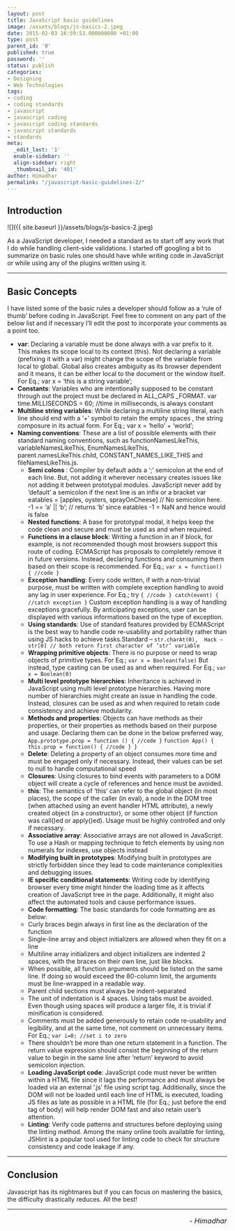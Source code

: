 ```yaml
---
layout: post
title: JavaScript basic guidelines
image: /assets/blogs/js-basics-2.jpeg
date: 2015-02-03 16:59:53.000000000 +01:00
type: post
parent_id: '0'
published: true
password: ''
status: publish
categories:
- Designing
- Web Technologies
tags:
- coding
- coding standards
- javascript
- javascript coding
- javascript coding standards
- javascript standards
- standards
meta:
  _edit_last: '1'
  enable-sidebar: ''
  align-sidebar: right
  _thumbnail_id: '401'
author: Himadhar
permalink: "/javascript-basic-guidelines-2/"
---
```


## Introduction

![]({{ site.baseurl }}/assets/blogs/js-basics-2.jpeg)

As a JavaScript developer, I needed a standard as to start off any work that I do while handling client-side validations. I started off googling a bit to summarize on basic rules one should have while writing code in JavaScript or while using any of the plugins written using it.

---

## Basic Concepts

I have listed some of the basic rules a developer should follow as a ‘rule of thumb’ before coding in JavaScript. Feel free to comment on any part of the below list and if necessary I’ll edit the post to incorporate your comments as a point too.

- **var**: Declaring a variable must be done always with a var prefix to it. This makes its scope local to its context (this). Not declaring a variable (prefixing it with a var) might change the scope of the variable from local to global. Global also creates ambiguity as its browser dependent and it means, it can be either local to the document or the window itself.
  For Eq.; var x = ‘this is a string variable’;
- **Constants**: Variables who are intentionally supposed to be constant through out the project must be declared in ALL_CAPS _FORMAT.
  var time.MILLISECONDS = 60;  //time in milliseconds, is always constant
- **Multiline string variables**: While declaring a multiline string literal, each line should end with a ‘+’ symbol to retain the empty spaces , the string composure in its actual form.
  For Eq.; var x = ‘hello’ +
  ‘world’;
- **Naming conventions**: These are a list of possible elements with their standard naming conventions, such as functionNamesLikeThis, variableNamesLikeThis, EnumNamesLikeThis, parent.namesLikeThis.child, CONSTANT_NAMES_LIKE_THIS and fileNamesLikeThis.js.
  * **Semi colons** : Compiler by default adds a ‘;’ semicolon at the end of each line. But, not adding it wherever necessary creates issues like not adding it between prototypal modules. JavaScript never add by ‘default’ a semicolon if the next line is an infix or a bracket
    var  eatables = [apples, oysters, sprayOnCheese]  // No semicolon here.
    -1 == ‘a’ || ‘b’; // returns  ‘b’ since eatables -1 = NaN and hence would is false
  * **Nested functions**: A base for prototypal modal, it helps keep the code clean and secure and must be used as and when required.
  * **Functions in a clause block**: Writing a function in an if block, for example, is not recommended though most browsers support this route of coding. ECMAScript has proposals to completely remove it in future versions. Instead, declaring functions and consuming them based on their scope is recommended.
  For Eq.; `var x = function() { //code }`
  * **Exception handling**: Every code written, if with a non-trivial purpose, must be written with complete exception handling to avoid any lag in user experience.
  For Eq.; try `{ //code } catch(event) { //catch exception }`
  Custom exception handling is a way of handling exceptions gracefully. By anticipating exceptions, user can be displayed with various informations based on the type of exception.
  * **Using standards**: Use of standard features provided by ECMAScript is the best way to handle code re-usability and portability rather than using JS hacks to achieve tasks.Standard – `str.charAt(0),  Hack – str[0] // both return first character of ‘str’ variable`
  * **Wrapping primitive objects**: There is no purpose or need to wrap objects of primitive types.
  For Eq.; `var x = Boolean(false)`
  But instead, type casting can be used as and when required.
  For Eq.; `var x = Boolean(0)`
  * **Multi level prototype hierarchies**: Inheritance is achieved in JavaScript using multi level prototype hierarchies. Having more number of hierarchies might create an issue in handling the code. Instead, closures can be used as and when required to retain code consistency and achieve modularity.
  * **Methods and properties**: Objects can have methods as their properties, or their properties as methods based on their purpose and usage. Declaring them can be done in the below preferred way,
  `App.prototype.prop = function () { //code }`
  `function App() { this.prop = function() { //code } }`
  * **Delete**: Deleting a property of an object consumes more time and must be engaged only if necessary. Instead, their values can be set to null to handle computational speed
  * **Closures**: Using closures to bind events with parameters to a DOM object will create a cycle of references and hence must be avoided.
  * **this**:  The semantics of ‘this’ can refer to the global object (in most places), the scope of the caller (in eval), a node in the DOM tree (when attached using an event handler HTML attribute), a newly created object (in a constructor), or some other object (if function was call()ed or apply()ed). Usage must be highly controlled and only if necessary.
  * **Associative array**: Associative arrays are not allowed in JavaScript. To use a Hash or mapping technique to fetch elements by using non numerals for indexes, use objects instead
  * **Modifying built in prototypes**: Modifying built in prototypes are strictly forbidden since they lead to code maintenance complexities and debugging issues.
  * **IE specific conditional statements**: Writing code by identifying browser every time might hinder the loading time as it affects creation of JavaScript tree in the page. Additionally, it might also affect the automated tools and cause performance issues.
  * **Code formatting**: The basic standards for code formatting are as below:
  - Curly braces begin always in first line as the declaration of the function
  - Single-line array and object initializers are allowed when they fit on a line
  - Multiline array initializers and object initializers are indented 2 spaces, with the braces on their own line, just like blocks.
  - When possible, all function arguments should be listed on the same line. If doing so would exceed the 80-column limit, the arguments must be line-wrapped in a readable way.
  - Parent child sections must always be indent-separated
  - The unit of indentation is 4 spaces. Using tabs must be avoided. Even though using spaces will produce a larger file, it is trivial if minification is considered.
  - Comments must be added generously to retain code re-usability and legibility, and at the same time, not comment on unnecessary items. For Eq.; `var i=0; //set i to zero`
  - There shouldn’t be more than one return statement in a function. The return value expression should consist the beginning of the return value to begin in the same line after ‘return’ keyword to avoid semicolon injection.
  * **Loading JavaScript code**: JavaScript code must never be written within a HTML file since it lags the performance and must always be loaded via an external ‘.js’ file using script tag. Additionally, since the DOM will not be loaded until each line of HTML is executed, loading JS files as late as possible in a HTML file (for Eq.; just before the end tag of body) will help render DOM fast and also retain user’s attention.
  * **Linting**: Verify code patterns and structures before deploying using the linting method. Among the many online tools available for linting, JSHint is a popular tool used for linting code to check for structure consistency and code leakage if any.

---

## Conclusion

Javascript has its nightmares but if you can focus on mastering the basics, the difficulty drastically reduces. All the best!

---

<h6 style="text-align: right;font-size: 1rem;margin-top: 16px;">
- Himadhar
</h6>